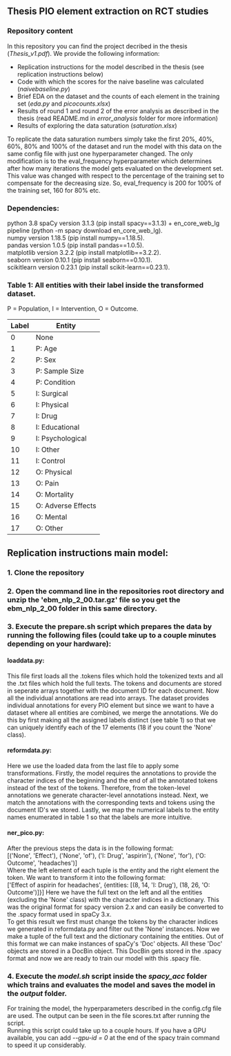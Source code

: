 ## Thesis PIO element extraction on RCT studies

### Repository content
In this repository you can find the project decribed in the thesis (*Thesis_v1.pdf*). We provide the following information:
- Replication instructions for the model described in the thesis (see replication instructions below)
- Code with which the scores for the naive baseline was calculated (*naivebaseline.py*)
- Brief EDA on the dataset and the counts of each element in the training set (*eda.py* and *picocounts.xlsx*)
- Results of round 1 and round 2 of the error analysis as described in the thesis (read README.md in *error_analysis* folder for more information)
- Results of exploring the data saturation (*saturation.xlsx*)

To replicate the data saturation numbers simply take the first 20%, 40%, 60%, 80% and 100% of the dataset and run the model with this data on the same config file with just one hyperparameter changed. The only modification is to the eval_frequency hyperparameter which determines after how many iterations the model gets evaluated on the development set. This value was changed with respect to the percentage of the training set to compensate for the decreasing size. So, eval_frequency is 200 for 100% of the training set, 160 for 80% etc.

### Dependencies:
 python 3.8
 spaCy version 3.1.3 (pip install spacy==3.1.3) + en_core_web_lg pipeline (python -m spacy download en_core_web_lg).  
 numpy version 1.18.5 (pip install numpy==1.18.5).  
 pandas version 1.0.5 (pip install pandas==1.0.5).  
 matplotlib version 3.2.2 (pip install matplotlib==3.2.2).  
 seaborn version 0.10.1 (pip install seaborn==0.10.1).  
 scikitlearn version 0.23.1 (pip install scikit-learn==0.23.1).  
 
 ### Table 1: All entities with their label inside the transformed dataset.  
 P = Population, I = Intervention, O = Outcome.
 
| Label | Entity             |
|-------|--------------------|
| 0     | None               |
| 1     | P: Age             |
| 2     | P: Sex             |
| 3     | P: Sample Size     |
| 4     | P: Condition       |
| 5     | I: Surgical        |
| 6     | I: Physical        |
| 7     | I: Drug            |
| 8     | I: Educational     |
| 9     | I: Psychological   |
| 10    | I: Other           |
| 11    | I: Control         |
| 12    | O: Physical        |
| 13	   | O: Pain            |
| 14    | O: Mortality       |
| 15    | O: Adverse Effects |
| 16    | O: Mental          |
| 17    | O: Other           |


## Replication instructions main model: 

### 1. Clone the repository
### 2. Open the command line in the repositories root directory and unzip the 'ebm_nlp_2_00.tar.gz' file so you get the ebm_nlp_2_00 folder in this same directory.
### 3. Execute the prepare.sh script which prepares the data by running the following files (could take up to a couple minutes depending on your hardware):
  #### loaddata.py:  
  This file first loads all the .tokens files which hold the tokenized texts and all the .txt files which hold the full texts.
  The tokens and documents are stored in seperate arrays together with the document ID for each document. Now all the individual annotations are read into arrays. 
  The dataset provides individual annotations for every PIO element but since we want to have a dataset where all entities are combined, we merge the annotations. 
  We do this by first making all the assigned labels distinct (see table 1) so that we can uniquely identify each of the 17 elements (18 if you count the 'None' class).
    
  #### reformdata.py:   
  Here we use the loaded data from the last file to apply some transformations. 
    Firstly, the model requires the annotations to provide the character indices of the beginning and the end of all the annotated tokens instead of the text of the tokens. 
    Therefore, from the token-level annotations we generate character-level annotations instead. 
    Next, we match the annotations with the corresponding texts and tokens using the document ID's we stored. 
    Lastly, we map the numerical labels to the entity names enumerated in table 1 so that the labels are more intuitive.
  
 ####  ner_pico.py: 
  After the previous steps the data is in the following format:  
    [('None', 'Effect'), ('None', 'of'), ('I: Drug', 'aspirin'), ('None', 'for'), ('O: Outcome', 'headaches')]  
    Where the left element of each tuple is the entity and the right element the token. We want to transform it into the following format:  
    ['Effect of aspirin for headaches', {entities: [(8, 14, 'I: Drug'), (18, 26, 'O: Outcome')]}]
    Here we have the full text on the left and all the entities (excluding the 'None' class) with the character indices in a dictionary.
    This was the original format for spacy version 2.x and can easily be converted to the .spacy format used in spaCy 3.x.  
    To get this result we first must change the tokens by the character indices we generated in reformdata.py and filter out the 'None' instances. 
    Now we make a tuple of the full text and the dictionary containing the entities.
    Out of this format we can make instances of spaCy's 'Doc' objects. All these 'Doc' objects are stored in a DocBin object.
    This DocBin gets stored in the .spacy format and now we are ready to train our model with this .spacy file.  
   
### 4. Execute the *model.sh* script inside the *spacy_acc* folder which trains and evaluates the model and saves the model in the *output* folder.
 For training the model, the hyperparameters described in the config.cfg file are used. The output can be seen in the file scores.txt after running the script.  
 Running this script could take up to a couple hours. If you have a GPU available, you can add *--gpu-id = 0* at the end of the spacy train command to speed it up considerably.
 
 
  
